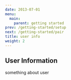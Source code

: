 ```yaml
---
date: 2013-07-01
menu:
  main:
    parent: getting started
prev: /getting-started/setup
next: /getting-started/pair
title: user info
weight: 2
---
```


## User Information

something about user


